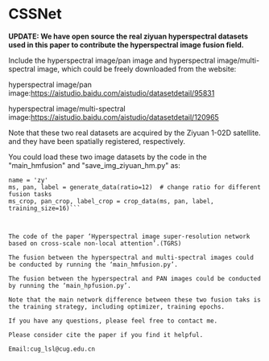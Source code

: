 # CSSNet

**UPDATE: We have open source the real ziyuan hyperspectral datasets used in this paper to contribute the hyperspectral image fusion field.**

Include the hyperspectral image/pan image and hyperspectral image/multi-spectral image, which could be freely downloaded from the website:

hyperspectral image/pan image:https://aistudio.baidu.com/aistudio/datasetdetail/95831

hyperspectral image/multi-spectral image:https://aistudio.baidu.com/aistudio/datasetdetail/120965

Note that these two real datasets are acquired by the Ziyuan 1-02D satellite. and they have been spatially registered, respectively.

You could load these two image datasets by the code in the "main_hmfusion" and "save_img_ziyuan_hm.py" as:

```from save_image_ziyuan_reduce import generate_data, crop_data
name = 'zy'
ms, pan, label = generate_data(ratio=12)  # change ratio for different fusion tasks
ms_crop, pan_crop, label_crop = crop_data(ms, pan, label, training_size=16)```



The code of the paper ‘Hyperspectral image super-resolution network based on cross-scale non-local attention’.(TGRS)

The fusion between the hyperspectral and multi-spectral images could be conducted by running the ‘main_hmfusion.py’.

The fusion between the hyperspectral and PAN images could be conducted by running the ‘main_hpfusion.py’.

Note that the main network difference between these two fusion taks is the training strategy, including optimizer, training epochs.

If you have any questions, please feel free to contact me.

Please consider cite the paper if you find it helpful.

Email:cug_lsl@cug.edu.cn
